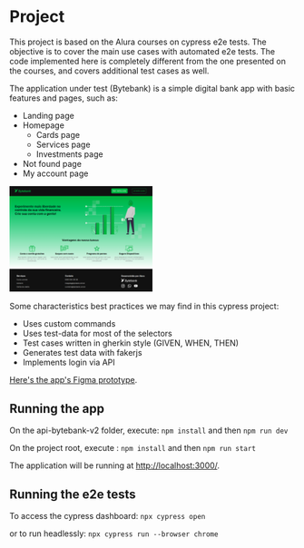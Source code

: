 # Project

This project is based on the Alura courses on cypress e2e tests. The objective is to cover the main use cases with automated e2e tests. The code implemented here is completely different from the one presented on the courses, and covers additional test cases as well.

The application under test (Bytebank) is a simple digital bank app with basic features and pages, such as:

- Landing page
- Homepage
  - Cards page
  - Services page
  - Investments page
- Not found page
- My account page

<img src="bytebank-initial-page.png" alt="Bytebank initial page" width="50%">

Some characteristics best practices we may find in this cypress project:
- Uses custom commands
- Uses test-data for most of the selectors
- Test cases written in gherkin style (GIVEN, WHEN, THEN)
- Generates test data with fakerjs
- Implements login via API

[Here's the app's Figma prototype](https://www.figma.com/file/YJydxY5H8gf5lPLyKWOBbY?embed_host=notion&kind=&node-id=80%3A199&t=rKQJYFpJUumrCTx1-1&viewer=1).

## Running the app
On the api-bytebank-v2 folder, execute:
 `npm install` 
 and then `npm run dev`

On the project root, execute :
`npm install` 
and then 
`npm run start`

The application will be running at <a href="http://localhost:3000/">http://localhost:3000/</a>.

## Running the e2e tests
To access the cypress dashboard:
`npx cypress open`

or to run headlessly:
`npx cypress run --browser chrome`

